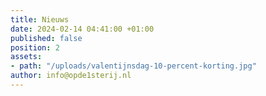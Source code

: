 ```yaml
---
title: Nieuws
date: 2024-02-14 04:41:00 +01:00
published: false
position: 2
assets:
- path: "/uploads/valentijnsdag-10-percent-korting.jpg"
author: info@opde1sterij.nl
---
```


